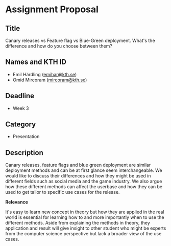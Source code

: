 # Assignment Proposal

## Title

Canary releases vs Feature flag vs Blue-Green deployment. What's the difference and how do you choose between them?

## Names and KTH ID

  - Emil Härdling (emihar@kth.se)
  - Omid Mircoram (mircoram@kth.se)

## Deadline

- Week 3

## Category

- Presentation

## Description

Canary releases, feature flags and blue green deployment are similar deployment methods and can be at first glance seem interchangeable. We would like to discuss their differences and how they might be used in different fields such as social media and the game industry. We also argue how these different methods can affect the userbase and how they can be used to get tailor to specific use cases for the release.

**Relevance**

It's easy to learn new concept in theory but how they are applied in the real world is essential for learning how to and more importantly when to use the different methods. Aside from explaining the methods in theory, they application and result will give insight to other student who might be experts from the computer science perspective but lack a broader view of the use cases. 

